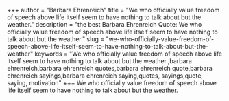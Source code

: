 +++
author = "Barbara Ehrenreich"
title = "We who officially value freedom of speech above life itself seem to have nothing to talk about but the weather."
description = "the best Barbara Ehrenreich Quote: We who officially value freedom of speech above life itself seem to have nothing to talk about but the weather."
slug = "we-who-officially-value-freedom-of-speech-above-life-itself-seem-to-have-nothing-to-talk-about-but-the-weather"
keywords = "We who officially value freedom of speech above life itself seem to have nothing to talk about but the weather.,barbara ehrenreich,barbara ehrenreich quotes,barbara ehrenreich quote,barbara ehrenreich sayings,barbara ehrenreich saying,quotes, sayings,quote, saying, motivation"
+++
We who officially value freedom of speech above life itself seem to have nothing to talk about but the weather.
